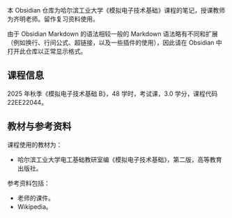 本 Obsidian 仓库为哈尔滨工业大学《模拟电子技术基础》课程的笔记，授课教师为齐明老师。留作复习资料使用。

由于 Obsidian Markdown 的语法相较一般的 Markdown 语法略有不同和扩展（例如换行、行间公式、超链接，以及一些插件的使用），因此请在 Obsidian 中打开此仓库以正常显示格式。
## 课程信息
2025 年秋季《模拟电子技术基础 B》，48 学时，考试课，3.0 学分，课程代码 22EE22044。
## 教材与参考资料
课程使用的教材为：
- 哈尔滨工业大学电工基础教研室编《模拟电子技术基础》，第二版，高等教育出版社。

参考资料包括：
- 老师的课件。
- Wikipedia。
